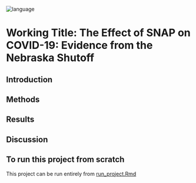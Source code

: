 ![language](https://img.shields.io/badge/Language-R-blue)
# Working Title: The Effect of SNAP on COVID-19: Evidence from the Nebraska Shutoff 

## Introduction
## Methods
## Results
## Discussion

## To run this project from scratch

This project can be run entirely from [run_project.Rmd](repo/code/run_project.Rmd)

